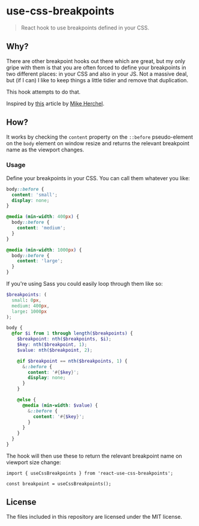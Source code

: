 # use-css-breakpoints

> React hook to use breakpoints defined in your CSS.

## Why?

There are other breakpoint hooks out there which are great, but my only gripe with them is that you are often forced to define your breakpoints in two different places: in your CSS and also in your JS. Not a massive deal, but (if I can) I like to keep things a little tidier and remove that duplication.

This hook attempts to do that.

Inspired by [this](https://www.lullabot.com/articles/importing-css-breakpoints-into-javascript) article by [Mike Herchel](https://www.lullabot.com/about/mike-herchel).

## How?

It works by checking the `content` property on the `::before` pseudo-element on the `body` element on window resize and returns the relevant breakpoint name as the viewport changes.

### Usage

Define your breakpoints in your CSS. You can call them whatever you like:

```css
body::before {
  content: 'small';
  display: none;
}

@media (min-width: 400px) {
  body::before {
    content: 'medium';
  }
}

@media (min-width: 1000px) {
  body::before {
    content: 'large';
  }
}
```

If you're using Sass you could easily loop through them like so:

```scss
$breakpoints: (
  small: 0px,
  medium: 400px,
  large: 1000px
);

body {
  @for $i from 1 through length($breakpoints) {
    $breakpoint: nth($breakpoints, $i);
    $key: nth($breakpoint, 1);
    $value: nth($breakpoint, 2);

    @if $breakpoint == nth($breakpoints, 1) {
      &::before {
        content: '#{$key}';
        display: none;
      }
    }

    @else {
      @media (min-width: $value) {
        &::before {
          content: '#{$key}';
        }
      }
    }
  }
}
```

The hook will then use these to return the relevant breakpoint name on viewport size change:

```tsx
import { useCssBreakpoints } from 'react-use-css-breakpoints';

const breakpoint = useCssBreakpoints();
```

## License

The files included in this repository are licensed under the MIT license.
